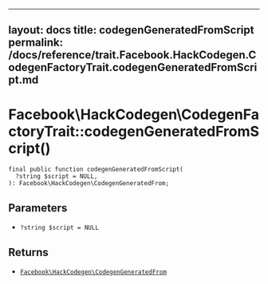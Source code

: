 
***

layout: docs
title: codegenGeneratedFromScript
permalink: /docs/reference/trait.Facebook.HackCodegen.CodegenFactoryTrait.codegenGeneratedFromScript.md
---







# Facebook\\HackCodegen\\CodegenFactoryTrait::codegenGeneratedFromScript()




``` Hack
final public function codegenGeneratedFromScript(
  ?string $script = NULL,
): Facebook\HackCodegen\CodegenGeneratedFrom;
```




## Parameters




+ ` ?string $script = NULL `




## Returns




* [` Facebook\HackCodegen\CodegenGeneratedFrom `](<class.Facebook.HackCodegen.CodegenGeneratedFrom.md>)